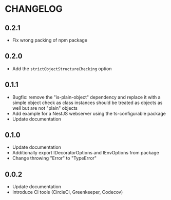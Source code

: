 # CHANGELOG

## 0.2.1

- Fix wrong packing of npm package

## 0.2.0

- Add the `strictObjectStructureChecking` option

## 0.1.1

- Bugfix: remove the "is-plain-object" dependency and replace it with a simple object check as class instances should be treated as objects as well but are not "plain" objects
- Add example for a NestJS webserver using the ts-configurable package
- Update documentation

## 0.1.0

- Update documentation
- Additionally export IDecoratorOptions and IEnvOptions from package
- Change throwing "Error" to "TypeError"

## 0.0.2

- Update documentation
- Introduce CI tools (CircleCI, Greenkeeper, Codecov)

